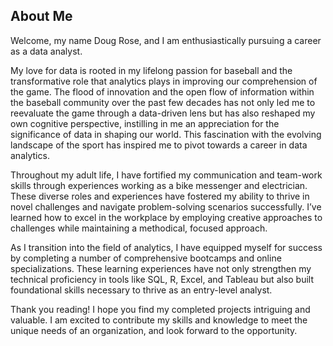## About Me<br>
Welcome, my name Doug Rose, and I am enthusiastically pursuing a career as a data analyst.

My love for data is rooted in my lifelong passion for baseball and the transformative role that analytics plays in improving our comprehension of the game. The flood of innovation and the open flow of information within the baseball community over the past few decades has not only led me to reevaluate the game through a data-driven lens but has also reshaped my own cognitive perspective, instilling in me an appreciation for the significance of data in shaping our world. This fascination with the evolving landscape of the sport has inspired me to pivot towards a career in data analytics.

Throughout my adult life, I have fortified my communication and team-work skills through experiences working as a bike messenger and electrician. These diverse roles and experiences have fostered my ability to thrive in novel challenges and navigate problem-solving scenarios successfully. I’ve learned how to excel in the workplace by employing creative approaches to challenges while maintaining a methodical, focused approach. 

As I transition into the field of analytics, I have equipped myself for success by completing a number of comprehensive bootcamps and online specializations. These learning experiences have not only strengthen my technical proficiency in tools like SQL, R, Excel, and Tableau but also built foundational skills necessary to thrive as an entry-level analyst.

Thank you reading! I hope you find my completed projects intriguing and valuable. I am excited to contribute my skills and knowledge to meet the unique needs of an organization, and look forward to the opportunity.
